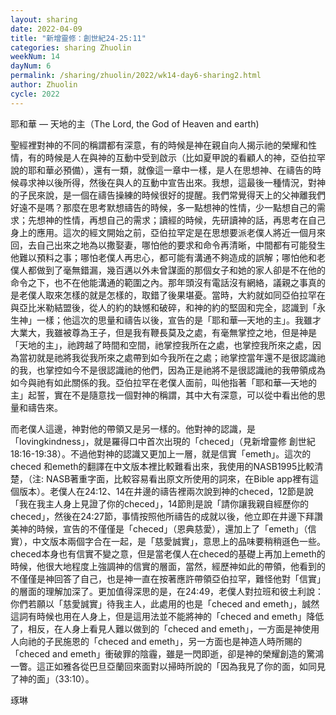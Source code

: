 ```yaml
---
layout: sharing
date: 2022-04-09
title: "新增靈修：創世紀24-25:11"
categories: sharing Zhuolin
weekNum: 14
dayNum: 6
permalink: /sharing/zhuolin/2022/wk14-day6-sharing2.html
author: Zhuolin
cycle: 2022
---  
```


耶和華 — 天地的主（The Lord, the God of Heaven and earth)

聖經裡對神的不同的稱謂都有深意，有的時候是神在親自向人揭示祂的榮耀和性情，有的時候是人在與神的互動中受到啟示（比如夏甲說的看顧人的神，亞伯拉罕說的耶和華必預備），還有一類，就像這一章中一樣，是人在思想神、在禱告的時候尋求神以後所得，然後在與人的互動中宣告出來。我想，這最後一種情況，對神的子民來說，是一個在禱告操練的時候很好的提醒。我們常覺得天上的父神離我們好遠不是嗎？那麼在思考默想禱告的時候，多一點想神的性情，少一點想自己的需求；先想神的性情，再想自己的需求；讀經的時候，先研讀神的話，再思考在自己身上的應用。這次的經文開始之前，亞伯拉罕定是在思想要派老僕人將近一個月來回，去自己出來之地為以撒娶妻，哪怕他的要求和命令再清晰，中間都有可能發生他難以預料之事；哪怕老僕人再忠心，都可能有溝通不夠造成的誤解；哪怕他和老僕人都做到了毫無錯漏，幾百邁以外未曾謀面的那個女子和她的家人卻是不在他的命令之下，也不在他能溝通的範圍之內。那年頭沒有電話沒有網絡，議親之事真的是老僕人取來怎樣的就是怎樣的，取錯了後果堪憂。當時，大約就如同亞伯拉罕在與亞比米勒結盟後，從人的約的缺憾和破碎，和神的約的堅固和完全，認識到「永生神」一樣；他這次的思量和禱告以後，宣告的是「耶和華—天地的主」。我雖才大業大，我雖被尊為王子，但是我有鞭長莫及之處，有毫無掌控之地，但是神是「天地的主」，祂跨越了時間和空間，祂掌控我所在之處，也掌控我所來之處，因為當初就是祂將我從我所來之處帶到如今我所在之處；祂掌控當年還不是很認識祂的我，也掌控如今不是很認識祂的他們，因為正是祂將不是很認識祂的我帶領成為如今與祂有如此關係的我。亞伯拉罕在老僕人面前，叫他指著「耶和華—天地的主」起誓，實在不是隨意找一個對神的稱謂，其中大有深意，可以從中看出他的思量和禱告來。

而老僕人這邊，神對他的帶領又是另一樣的。他對神的認識，是「lovingkindness」，就是羅得口中首次出現的「checed」（見新增靈修 創世紀18:16-19:38）。不過他對神的認識又更加上一層，就是信實「emeth」。這次的checed 和emeth的翻譯在中文版本裡比較難看出來，我使用的NASB1995比較清楚，（注: NASB著重字面，比較容易看出原文所使用的詞來，在Bible app裡有這個版本）。老僕人在24:12、14在井邊的禱告裡兩次說到神的checed，12節是說「我在我主人身上見證了你的checed」，14節則是說「請你讓我親自經歷你的checed」，然後在24:27節，事情按照他所禱告的成就以後，他立即在井邊下拜讚美神的時候，宣告的不僅僅是「checed」（恩典慈愛），還加上了「emeth」（信實），中文版本兩個字合在一起，是「慈愛誠實」，意思上的品味要稍稍遜色一些。checed本身也有信實不變之意，但是當老僕人在checed的基礎上再加上emeth的時候，他很大地程度上強調神的信實的層面，當然，經歷神如此的帶領，他看到的不僅僅是神回答了自己，也是神一直在按著應許帶領亞伯拉罕，難怪他對「信實」的層面的理解加深了。更加值得深思的是，在24:49，老僕人對拉班和彼土利說：你們若願以「慈愛誠實」待我主人，此處用的也是「checed and emeth」，誠然這詞有時候也用在人身上，但是這用法並不能將神的「checed and emeth」降低了，相反，在人身上看見人難以做到的「checed and emeth」，一方面是神使用人向祂的子民施恩的「checed and emeth」，另一方面也是神造人時所賜的「checed and emeth」衝破罪的陰霾，雖是一閃即逝，卻是神的榮耀創造的驚鴻一瞥。這正如雅各從巴旦亞蘭回來面對以掃時所說的「因為我見了你的面，如同見了神的面」（33:10）。

琢琳
